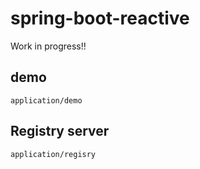 # spring-boot-reactive

Work in progress!! 

## demo
```
application/demo
```

## Registry server 
```
application/regisry
```
